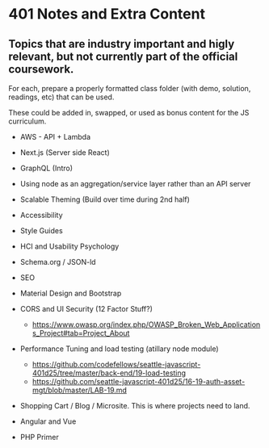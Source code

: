 # 401 Notes and Extra Content

## Topics that are industry important and higly relevant, but not currently part of the official coursework.

For each, prepare a properly formatted class folder (with demo, solution, readings, etc) that can be used.

These could be added in, swapped, or used as bonus content for the JS curriculum. 

  - AWS - API + Lambda
  - Next.js (Server side React)
  - GraphQL (Intro)
  - Using node as an aggregation/service layer rather than an API server
  - Scalable Theming (Build over time during 2nd half)
  - Accessibility
  - Style Guides
  - HCI and Usability Psychology
  - Schema.org / JSON-ld
  - SEO
  - Material Design and Bootstrap
  - CORS and UI Security (12 Factor Stuff?)
    - https://www.owasp.org/index.php/OWASP_Broken_Web_Applications_Project#tab=Project_About
    
  - Performance Tuning and load testing (atillary node module)
    - https://github.com/codefellows/seattle-javascript-401d25/tree/master/back-end/19-load-testing
    - https://github.com/seattle-javascript-401d25/16-19-auth-asset-mgt/blob/master/LAB-19.md
    
  - Shopping Cart / Blog / Microsite.  This is where projects need to land.
  - Angular and Vue
  - PHP Primer

